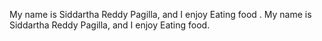  My name is Siddartha Reddy Pagilla, and I enjoy Eating food .
My name is Siddartha Reddy Pagilla, and I enjoy Eating food.
